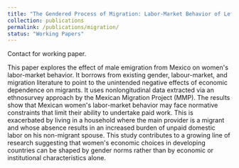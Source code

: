 ```yaml
---
title: "The Gendered Process of Migration: Labor-Market Behavior of Left-Behind Wives in Mexico"
collection: publications
permalink: /publications/migration/
status: "Working Papers"
---
```

Contact for working paper.

This paper explores the effect of male emigration from Mexico on women's labor-market behavior. It borrows from existing gender, labour-market, and migration literature to point to the unintended negative effects of economic dependence on migrants. It uses nonlongitudinal data extracted via an ethnosurvey approach by the Mexican Migration Project (MMP). The results show that Mexican women's labor-market behavior may face normative constraints that limit their ability to undertake paid work. This is exacerbated by living in a household where the main provider is a migrant and whose absence results in an increased burden of unpaid domestic labor on his non-migrant spouse. This study contributes to a growing line of research suggesting that women's economic choices in developing countries can be shaped by gender norms rather than by economic or institutional characteristics alone.

